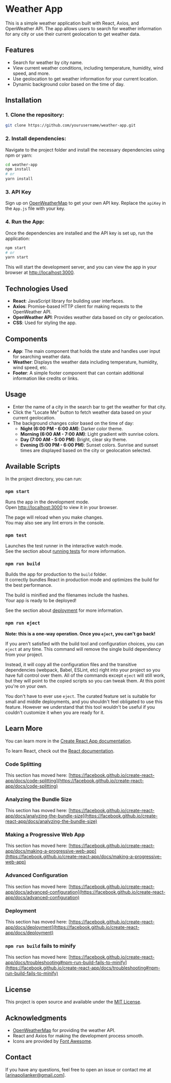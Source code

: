 # Weather App

This is a simple weather application built with React, Axios, and OpenWeather API. The app allows users to search for weather information for any city or use their current geolocation to get weather data.

## Features

- Search for weather by city name.
- View current weather conditions, including temperature, humidity, wind speed, and more.
- Use geolocation to get weather information for your current location.
- Dynamic background color based on the time of day.

## Installation

### 1. Clone the repository:
```bash
git clone https://github.com/yourusername/weather-app.git
```

### 2. Install dependencies:
Navigate to the project folder and install the necessary dependencies using npm or yarn:
```bash
cd weather-app
npm install
# or
yarn install
```

### 3. API Key
Sign up on [OpenWeatherMap](https://openweathermap.org/) to get your own API key. Replace the `apiKey` in the `App.js` file with your key.

### 4. Run the App:
Once the dependencies are installed and the API key is set up, run the application:
```bash
npm start
# or
yarn start
```

This will start the development server, and you can view the app in your browser at [http://localhost:3000](http://localhost:3000).

## Technologies Used

- **React**: JavaScript library for building user interfaces.
- **Axios**: Promise-based HTTP client for making requests to the OpenWeather API.
- **OpenWeather API**: Provides weather data based on city or geolocation.
- **CSS**: Used for styling the app.

## Components

- **App**: The main component that holds the state and handles user input for searching weather data.
- **Weather**: Displays the weather data including temperature, humidity, wind speed, etc.
- **Footer**: A simple footer component that can contain additional information like credits or links.

## Usage

- Enter the name of a city in the search bar to get the weather for that city.
- Click the "Locate Me" button to fetch weather data based on your current geolocation.
- The background changes color based on the time of day:
  - **Night (6:00 PM - 6:00 AM)**: Darker color theme.
  - **Morning (6:00 AM - 7:00 AM)**: Light gradient with sunrise colors.
  - **Day (7:00 AM - 5:00 PM)**: Bright, clear sky theme.
  - **Evening (5:00 PM - 6:00 PM)**: Sunset colors.
Sunrise and sunset times are displayed based on the city or geolocation selected.

## Available Scripts

In the project directory, you can run:

### `npm start`

Runs the app in the development mode.\
Open [http://localhost:3000](http://localhost:3000) to view it in your browser.

The page will reload when you make changes.\
You may also see any lint errors in the console.

### `npm test`

Launches the test runner in the interactive watch mode.\
See the section about [running tests](https://facebook.github.io/create-react-app/docs/running-tests) for more information.

### `npm run build`

Builds the app for production to the `build` folder.\
It correctly bundles React in production mode and optimizes the build for the best performance.

The build is minified and the filenames include the hashes.\
Your app is ready to be deployed!

See the section about [deployment](https://facebook.github.io/create-react-app/docs/deployment) for more information.

### `npm run eject`

**Note: this is a one-way operation. Once you `eject`, you can't go back!**

If you aren't satisfied with the build tool and configuration choices, you can `eject` at any time. This command will remove the single build dependency from your project.

Instead, it will copy all the configuration files and the transitive dependencies (webpack, Babel, ESLint, etc) right into your project so you have full control over them. All of the commands except `eject` will still work, but they will point to the copied scripts so you can tweak them. At this point you're on your own.

You don't have to ever use `eject`. The curated feature set is suitable for small and middle deployments, and you shouldn't feel obligated to use this feature. However we understand that this tool wouldn't be useful if you couldn't customize it when you are ready for it.

## Learn More

You can learn more in the [Create React App documentation](https://facebook.github.io/create-react-app/docs/getting-started).

To learn React, check out the [React documentation](https://reactjs.org/).

### Code Splitting

This section has moved here: [https://facebook.github.io/create-react-app/docs/code-splitting](https://facebook.github.io/create-react-app/docs/code-splitting)

### Analyzing the Bundle Size

This section has moved here: [https://facebook.github.io/create-react-app/docs/analyzing-the-bundle-size](https://facebook.github.io/create-react-app/docs/analyzing-the-bundle-size)

### Making a Progressive Web App

This section has moved here: [https://facebook.github.io/create-react-app/docs/making-a-progressive-web-app](https://facebook.github.io/create-react-app/docs/making-a-progressive-web-app)

### Advanced Configuration

This section has moved here: [https://facebook.github.io/create-react-app/docs/advanced-configuration](https://facebook.github.io/create-react-app/docs/advanced-configuration)

### Deployment

This section has moved here: [https://facebook.github.io/create-react-app/docs/deployment](https://facebook.github.io/create-react-app/docs/deployment)

### `npm run build` fails to minify

This section has moved here: [https://facebook.github.io/create-react-app/docs/troubleshooting#npm-run-build-fails-to-minify](https://facebook.github.io/create-react-app/docs/troubleshooting#npm-run-build-fails-to-minify)

## License

This project is open source and available under the [MIT License](LICENSE).

## Acknowledgments

- [OpenWeatherMap](https://openweathermap.org/) for providing the weather API.
- React and Axios for making the development process smooth.
- Icons are provided by [Font Awesome](https://fontawesome.com/).

## Contact

If you have any questions, feel free to open an issue or contact me at [arinapolianker@gmail.com].
